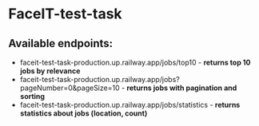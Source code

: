 # FaceIT-test-task

## Available endpoints:

- faceit-test-task-production.up.railway.app/jobs/top10 - **returns top 10 jobs by relevance**
- faceit-test-task-production.up.railway.app/jobs?pageNumber=0&pageSize=10 - **returns jobs with pagination and sorting**
- faceit-test-task-production.up.railway.app/jobs/statistics - **returns statistics about jobs (location, count)**